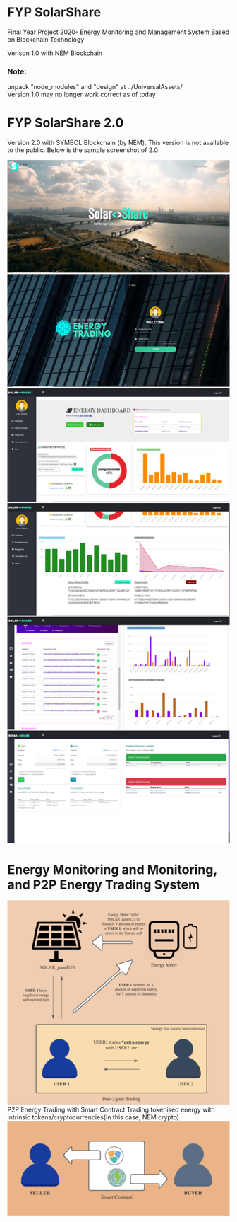 # FYP SolarShare
Final Year Project 2020- Energy Monitoring and Management System Based on Blockchain Technology

Verison 1.0 with NEM Blockchain
### Note:
unpack "node_modules" and "design" at ../UniversalAssets/ <br>
Version 1.0 may no longer work correct as of today

# FYP SolarShare 2.0
Version 2.0 with SYMBOL Blockchain (by NEM).
This version is not available to the public.
Below is the sample screenshot of 2.0:

![alt text](https://github.com/yangben526/FYP_SolarShare/blob/main/Platform_img/Front.PNG)
![alt text](https://github.com/yangben526/FYP_SolarShare/blob/main/Platform_img/Front_2.PNG)
![alt text](https://github.com/yangben526/FYP_SolarShare/blob/main/Platform_img/main_dash.PNG)
![alt text](https://github.com/yangben526/FYP_SolarShare/blob/main/Platform_img/main_dash2.PNG)
![alt text](https://github.com/yangben526/FYP_SolarShare/blob/main/Platform_img/ENergydata.PNG)
![alt text](https://github.com/yangben526/FYP_SolarShare/blob/main/Platform_img/exchnage.PNG)

# Energy Monitoring and Monitoring, and P2P Energy Trading System
![alt text](https://github.com/yangben526/FYP_SolarShare/blob/main/Platform_img/SolarShareP2PDiagram.png)
P2P Energy Trading with Smart Contract
Trading tokenised energy with intrinsic tokens/cryptocurrencies(In this case, NEM crypto)
![alt text](https://github.com/yangben526/FYP_SolarShare/blob/main/Platform_img/smart_contract.png)
